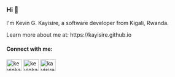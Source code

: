 <h3>Hi 👋</h3>
<p>I'm Kevin G. Kayisire, a software developer from Kigali, Rwanda.</p>
<p>Learn more about me at: https://kayisire.github.io</p>

<h4 align="left">Connect with me:</h4>
<p align="left">
  <a href="https://twitter.com/kevinkayisire" target="blank"><img align="center" src="https://cdn.jsdelivr.net/npm/simple-icons@3.0.1/icons/twitter.svg" alt="kevinkayisire" height="30" width="40" /></a>
  <a href="https://linkedin.com/in/kevinkayisire" target="blank"><img align="center" src="https://cdn.jsdelivr.net/npm/simple-icons@3.0.1/icons/linkedin.svg" alt="kevinkayisire" height="30" width="40" /></a>
  <a href="https://instagram.com/kayisiree" target="blank"><img align="center" src="https://cdn.jsdelivr.net/npm/simple-icons@3.0.1/icons/instagram.svg" alt="kayisiree" height="30" width="40" /></a>
</p>

